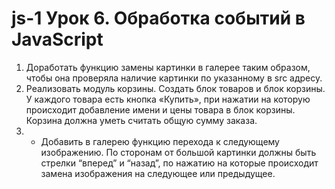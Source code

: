 # js-1 Урок 6. Обработка событий в JavaScript

1) Доработать функцию замены картинки в галерее таким образом, чтобы она проверяла наличие картинки по указанному в src адресу.
2) Реализовать модуль корзины. Создать блок товаров и блок корзины. У каждого товара есть кнопка «Купить», при нажатии на которую происходит добавление имени и цены товара в блок корзины. Корзина должна уметь считать общую сумму заказа.
3) * Добавить в галерею функцию перехода к следующему изображению. По сторонам от большой картинки должны быть стрелки “вперед” и “назад”, по нажатию на которые происходит замена изображения на следующее или предыдущее.